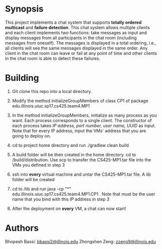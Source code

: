 # Synopsis
This project implements a chat system that supports **totally ordered multicast** and **failure detection**. This chat system allows multiple clients and each client implements two functions: take messages as input and display messages from all participants in the chat room (including messages from oneself). The messages is displayed in a total ordering, i.e., all clients will see the same messages displayed in the same order. Any client in the chat room can leave or fail at any point of time and other clients in the chat room is able to detect these failures.

# Building
1. Git clone this repo into a local directory.

2. Modify the method initializeGroupMembers of class CP1 of package edu.illinois.uiuc.sp17.cs425.team4.MP1

3. In the method initializeGroupMembers, initialize as many process as you want. Each process corresponds to a single client. The constructor of each process takes *IP address, port number, user name, UUID* as input. Note that for every IP address, input the VMs' address that you are going to deploy on.

4. cd to project home directory and run ./gradlew clean build

5. A build folder will be then created in the home directory. cd to /build/distribution. Use scp to transfer the CS425-MP1.tar file into the VMs you defined in step 3

6. ssh into **every** virtual machine and untar the CS425-MP1.tar file. A lib folder will be created

7. cd to /lib and run java -cp "*"  edu.illinois.uiuc.sp17.cs425.team4.MP1.CP1 <name>. Note that <name> must be the user name that you bind with this IP address in step 3 

8. After the deployment on **every** VM, a chat can now start!


# Authors
Bhopesh Bassi: bbassi2@illinois.edu
Zhongshen Zeng: zzeng9@illinois.edu


